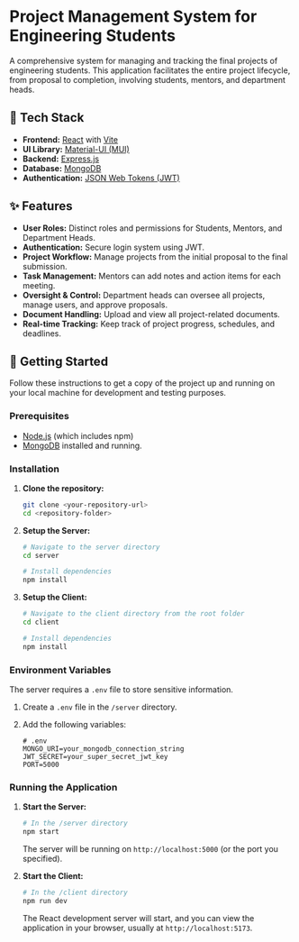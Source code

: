 # Project Management System for Engineering Students

A comprehensive system for managing and tracking the final projects of engineering students. This application facilitates the entire project lifecycle, from proposal to completion, involving students, mentors, and department heads.

## 🚀 Tech Stack

-   **Frontend:** [React](https://reactjs.org/) with [Vite](https://vitejs.dev/)
-   **UI Library:** [Material-UI (MUI)](https://mui.com/)
-   **Backend:** [Express.js](https://expressjs.com/)
-   **Database:** [MongoDB](https://www.mongodb.com/)
-   **Authentication:** [JSON Web Tokens (JWT)](https://jwt.io/)

## ✨ Features

-   **User Roles:** Distinct roles and permissions for Students, Mentors, and Department Heads.
-   **Authentication:** Secure login system using JWT.
-   **Project Workflow:** Manage projects from the initial proposal to the final submission.
-   **Task Management:** Mentors can add notes and action items for each meeting.
-   **Oversight & Control:** Department heads can oversee all projects, manage users, and approve proposals.
-   **Document Handling:** Upload and view all project-related documents.
-   **Real-time Tracking:** Keep track of project progress, schedules, and deadlines.

## 🏁 Getting Started

Follow these instructions to get a copy of the project up and running on your local machine for development and testing purposes.

### Prerequisites

-   [Node.js](https://nodejs.org/en/) (which includes npm)
-   [MongoDB](https://www.mongodb.com/try/download/community) installed and running.

### Installation

1.  **Clone the repository:**
    ```bash
    git clone <your-repository-url>
    cd <repository-folder>
    ```

2.  **Setup the Server:**
    ```bash
    # Navigate to the server directory
    cd server

    # Install dependencies
    npm install
    ```

3.  **Setup the Client:**
    ```bash
    # Navigate to the client directory from the root folder
    cd client

    # Install dependencies
    npm install
    ```

### Environment Variables

The server requires a `.env` file to store sensitive information.

1.  Create a `.env` file in the `/server` directory.
2.  Add the following variables:

    ```env
    # .env
    MONGO_URI=your_mongodb_connection_string
    JWT_SECRET=your_super_secret_jwt_key
    PORT=5000
    ```

### Running the Application

1.  **Start the Server:**
    ```bash
    # In the /server directory
    npm start
    ```
    The server will be running on `http://localhost:5000` (or the port you specified).

2.  **Start the Client:**
    ```bash
    # In the /client directory
    npm run dev
    ```
    The React development server will start, and you can view the application in your browser, usually at `http://localhost:5173`.
